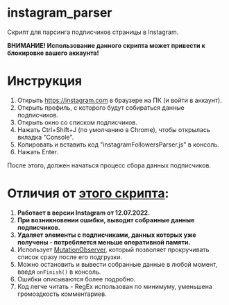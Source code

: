 # instagram_parser
Скрипт для парсинга подписчиков страницы в Instagram.

<b>ВНИМАНИЕ! Использование данного скрипта может привести к блокировке вашего аккаунта!</b>

# Инструкция
1) Открыть https://instagram.com в браузере на ПК (и войти в аккаунт).
2) Открыть профиль, с которого будут собираться данные подписчиков.
3) Открыть окно со списком подписчиков.
4) Нажать Ctrl+Shift+J (по умолчанию в Chrome), чтобы открылась вкладка "Console".
5) Копировать и вставить код "instagramFollowersParser.js" в консоль.
6) Нажать Enter.

После этого, должен начаться процесс сбора данных подписчиков.

# Отличия от <a href="https://github.com/leoneedpro/instagram-parser">этого скрипта</a>:
1) <b>Работает в версии Instagram от 12.07.2022.</b>
2) <b>При возникновении ошибки, выводит собранные данные подписчиков.</b>
3) <b>Удаляет элементы с подписчиками, данных которых уже получены - потребляется меньше оперативной памяти.</b>
4) Использует <a href="https://developer.mozilla.org/ru/docs/Web/API/MutationObserver">MutationObserver</a>, который позволяет прокручивать список сразу после его подгрузки.
5) Можно остановить и вывести собранные данные в любой момент, введя `onFinish()` в консоль.
6) Ошибки описываются более подробно.
7) Код легче читать - RegEx использован по минимуму, уменьшена громоздкость комментариев.
